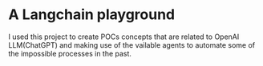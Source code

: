 <h1>A Langchain playground</h1>
<p>
I used this project to create POCs concepts that are related to OpenAI LLM(ChatGPT) and making use of the vailable agents to automate some of the impossible processes in the past.
</p>